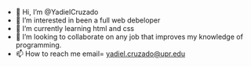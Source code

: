 - 👋 Hi, I’m @YadielCruzado
- 👀 I’m interested in been a full web debeloper
- 🌱 I’m currently learning html and css
- 💞️ I’m looking to collaborate on any job that improves my knowledge of programming.
- 📫 How to reach me email= yadiel.cruzado@upr.edu

<!---
YadielCruzado/YadielCruzado is a ✨ special ✨ repository because its `README.md` (this file) appears on your GitHub profile.
You can click the Preview link to take a look at your changes.
--->
